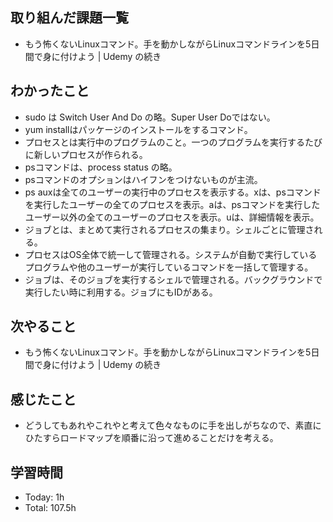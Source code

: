 ## 取り組んだ課題一覧
- もう怖くないLinuxコマンド。手を動かしながらLinuxコマンドラインを5日間で身に付けよう | Udemy の続き
## わかったこと
- sudo は Switch User And Do の略。Super User Doではない。
- yum installはパッケージのインストールをするコマンド。
- プロセスとは実行中のプログラムのこと。一つのプログラムを実行するたびに新しいプロセスが作られる。
- psコマンドは、process status の略。
- psコマンドのオプションはハイフンをつけないものが主流。
- ps auxは全てのユーザーの実行中のプロセスを表示する。xは、psコマンドを実行したユーザーの全てのプロセスを表示。aは、psコマンドを実行したユーザー以外の全てのユーザーのプロセスを表示。uは、詳細情報を表示。
- ジョブとは、まとめて実行されるプロセスの集まり。シェルごとに管理される。
- プロセスはOS全体で統一して管理される。システムが自動で実行しているプログラムや他のユーザーが実行しているコマンドを一括して管理する。
- ジョブは、そのジョブを実行するシェルで管理される。バックグラウンドで実行したい時に利用する。ジョブにもIDがある。
## 次やること
- もう怖くないLinuxコマンド。手を動かしながらLinuxコマンドラインを5日間で身に付けよう | Udemy の続き
## 感じたこと
-  どうしてもあれやこれやと考えて色々なものに手を出しがちなので、素直にひたすらロードマップを順番に沿って進めることだけを考える。
## 学習時間
- Today: 1h
- Total: 107.5h

<!--```toggl
LIST
FROM 2024-01-29 TO 2024-01-29
INCLUDE PROJECTS "HappinessChain"
```-->
